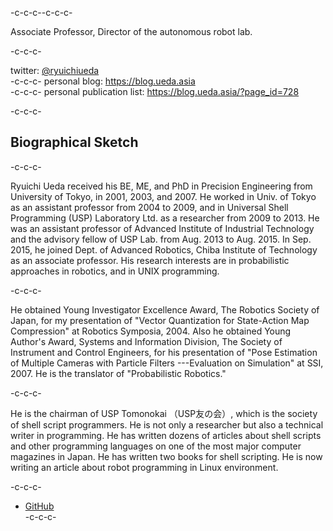 -c-c-c--c-c-c-	<p>Associate Professor, Director of the autonomous robot lab.</p>-c-c-c-<p>twitter: <a href="https://twitter.com/ryuichiueda" target="_blank">\@ryuichiueda</a><br>-c-c-c- personal blog: <a href="https://blog.ueda.asia" target="_blank">https://blog.ueda.asia</a><br>-c-c-c- personal publication list: <a href="https://blog.ueda.asia/?page_id=728" target="_blank">https://blog.ueda.asia/?page_id=728</a></p>-c-c-c-<h2>Biographical Sketch</h2>-c-c-c-<p>Ryuichi Ueda received his BE, ME, and PhD in Precision Engineering from University of Tokyo, in 2001, 2003, and 2007. He worked in Univ. of Tokyo as an assistant professor from 2004 to 2009, and in Universal Shell Programming (USP) Laboratory Ltd. as a researcher from 2009 to 2013. He was an assistant professor of Advanced Institute of Industrial Technology and the advisory fellow of USP Lab. from Aug. 2013 to Aug. 2015. In Sep. 2015, he joined Dept. of Advanced Robotics, Chiba Institute of Technology as an associate professor. His research interests are in probabilistic approaches in robotics, and in UNIX programming.</p>-c-c-c-<p>He obtained Young Investigator Excellence Award, The Robotics Society of Japan, for my presentation of "Vector Quantization for State-Action Map Compression" at Robotics Symposia, 2004. Also he obtained Young Author's Award, Systems and Information Division, The Society of Instrument and Control Engineers, for his presentation of "Pose Estimation of Multiple Cameras with Particle Filters ---Evaluation on Simulation" at SSI, 2007. He is the translator of "Probabilistic Robotics."</p>-c-c-c-<p>He is the chairman of USP Tomonokai （USP友の会）, which is the society of shell script programmers. He is not only a researcher but also a technical writer in programming. He has written dozens of articles about shell scripts and other programming languages on one of the most major computer magazines in Japan. He has written two books for shell scripting. He is now writing an article about robot programming in Linux environment.</p>-c-c-c-<ul id="menu-sociallink_ryuichi_ueda" class="menu"><li id="menu-item-90" class="menu-item menu-item-type-custom menu-item-object-custom menu-item-90"><a href="https://github.com/ryuichiueda/">GitHub</a></li>-c-c-c-</ul>
